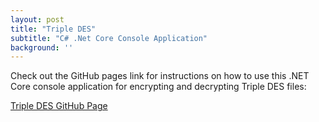 ```yaml
---
layout: post
title: "Triple DES"
subtitle: "C# .Net Core Console Application"
background: ''
---
```


<p>
Check out the GitHub pages link for instructions on how to use this .NET Core console application
for encrypting and decrypting Triple DES files:
</p>

<a href="https://iandalrymple.github.io/TripleDes_Windows/">Triple DES GitHub Page</a>

